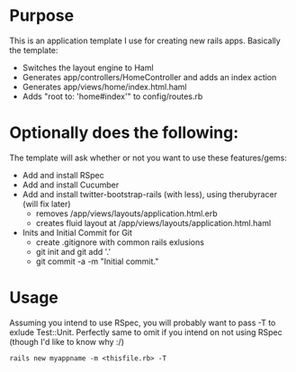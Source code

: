 Purpose
==============

This is an application template I use for creating new rails apps. Basically the template:

- Switches the layout engine to Haml
- Generates app/controllers/HomeController and adds an index action
- Generates app/views/home/index.html.haml
- Adds "root to: 'home#index'" to config/routes.rb

Optionally does the following:
==============================

The template will ask whether or not you want to use these features/gems:

- Add and install RSpec
- Add and install Cucumber
- Add and install twitter-bootstrap-rails (with less), using therubyracer (will fix later)
	- removes /app/views/layouts/application.html.erb
	- creates fluid layout at /app/views/layouts/application.html.haml
- Inits and Initial Commit for Git
	- create .gitignore with common rails exlusions
	- git init and git add '.'
	- git commit -a -m "Initial commit."

Usage
=====

Assuming you intend to use RSpec, you will probably want to pass -T to exlude Test::Unit. Perfectly same to
omit if you intend on not using RSpec (though I'd like to know why :/)

`rails new myappname -m <thisfile.rb> -T`